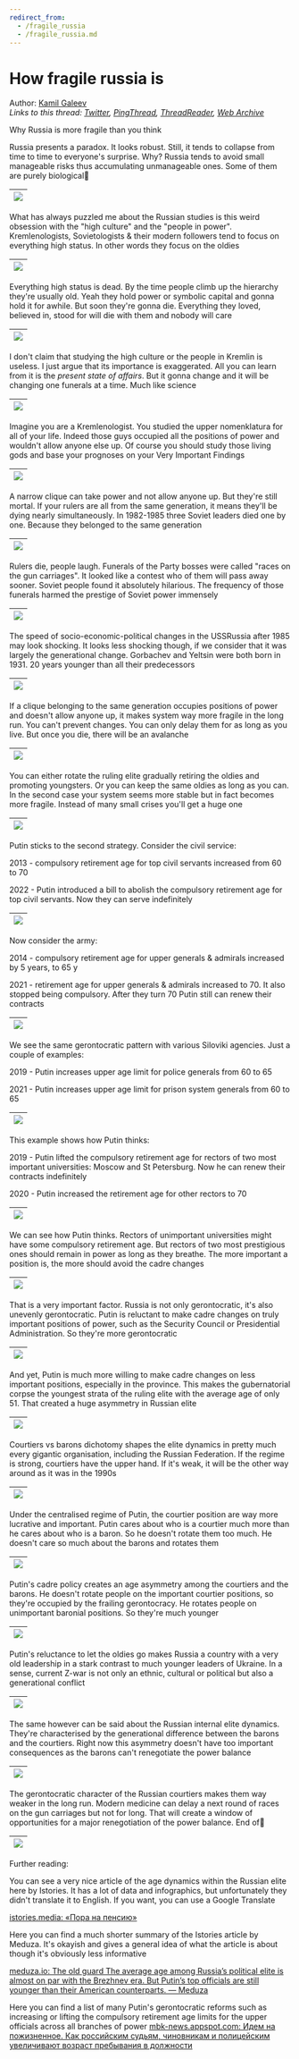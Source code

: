 ```yaml
---
redirect_from:
  - /fragile_russia
  - /fragile_russia.md
---
```

# How fragile russia is

Author: [Kamil Galeev](https://twitter.com/kamilkazani)  
*Links to this thread: [Twitter](https://twitter.com/kamilkazani/status/1530639039383994372), [PingThread](https://pingthread.com/thread/1530639039383994372), [ThreadReader](https://threadreaderapp.com/thread/1530639039383994372.html), [Web Archive](https://web.archive.org/web/*/https://twitter.com/kamilkazani/status/1530639039383994372)*

Why Russia is more fragile than you think

Russia presents a paradox. It looks robust. Still, it tends to collapse from time to time to everyone's surprise. Why? Russia tends to avoid small manageable risks thus accumulating unmanageable ones. Some of them are purely biological🧵

| [![](/media/1530639217272926208/3_1530639036389285889.jpg)](/media/1530639217272926208/3_1530639036389285889.jpg) |
| :-: |

What has always puzzled me about the Russian studies is this weird obsession with the "high culture" and the "people in power". Kremlenologists, Sovietologists & their modern followers tend to focus on everything high status. In other words they focus on the oldies

| [![](/media/1530639217272926208/3_1530639041137287168.jpg)](/media/1530639217272926208/3_1530639041137287168.jpg) |
| :-: |

Everything high status is dead. By the time people climb up the hierarchy they're usually old. Yeah they hold power or symbolic capital and gonna hold it for awhile. But soon they're gonna die. Everything they loved, believed in, stood for will die with them and nobody will care

| [![](/media/1530639217272926208/3_1530639047533555712.jpg)](/media/1530639217272926208/3_1530639047533555712.jpg) |
| :-: |

I don't claim that studying the high culture or the people in Kremlin is useless. I just argue that its importance is exaggerated. All you can learn from it is the *present state of affairs*. But it gonna change and it will be changing one funerals at a time. Much like science

| [![](/media/1530639217272926208/3_1530639054470930432.jpg)](/media/1530639217272926208/3_1530639054470930432.jpg) |
| :-: |

Imagine you are a Kremlenologist. You studied the upper nomenklatura for all of your life. Indeed those guys occupied all the positions of power and wouldn't allow anyone else up. Of course you should study those living gods and base your prognoses on your Very Important Findings

| [![](/media/1530639217272926208/3_1530639060766584832.jpg)](/media/1530639217272926208/3_1530639060766584832.jpg) |
| :-: |

A narrow clique can take power and not allow anyone up. But they're still mortal. If your rulers are all from the same generation, it means they'll be dying nearly simultaneously. In 1982-1985 three Soviet leaders died one by one. Because they belonged to the same generation

| [![](/media/1530639217272926208/3_1530639067058032640.jpg)](/media/1530639217272926208/3_1530639067058032640.jpg) |
| :-: |

Rulers die, people laugh. Funerals of the Party bosses were called "races on the gun carriages". It looked like a contest who of them will pass away sooner. Soviet people found it absolutely hilarious. The frequency of those funerals harmed the prestige of Soviet power immensely

| [![](/media/1530639217272926208/3_1530639073726959618.jpg)](/media/1530639217272926208/3_1530639073726959618.jpg) |
| :-: |

The speed of socio-economic-political changes in the USSRussia after 1985 may look shocking. It looks less shocking though, if we consider that it was largely the generational change. Gorbachev and Yeltsin were both born in 1931. 20 years younger than all their predecessors

| [![](/media/1530639217272926208/3_1530639080081399809.jpg)](/media/1530639217272926208/3_1530639080081399809.jpg) |
| :-: |

If a clique belonging to the same generation occupies positions of power and doesn't allow anyone up, it makes system way more fragile in the long run. You can't prevent changes. You can only delay them for as long as you live. But once you die, there will be an avalanche

| [![](/media/1530639217272926208/3_1530639088193134592.jpg)](/media/1530639217272926208/3_1530639088193134592.jpg) |
| :-: |

You can either rotate the ruling elite gradually retiring the oldies and promoting youngsters. Or you can keep the same oldies as long as you can. In the second case your system seems more stable but in fact becomes more fragile. Instead of many small crises you'll get a huge one

| [![](/media/1530639217272926208/3_1530639094497173505.jpg)](/media/1530639217272926208/3_1530639094497173505.jpg) |
| :-: |

Putin sticks to the second strategy. Consider the civil service:

2013 - compulsory retirement age for top civil servants increased from 60 to 70

2022 - Putin introduced a bill to abolish the compulsory retirement age for top civil servants. Now they can serve indefinitely

| [![](/media/1530639217272926208/3_1530639101031985152.jpg)](/media/1530639217272926208/3_1530639101031985152.jpg) |
| :-: |

Now consider the army:

2014 - compulsory retirement age for upper generals & admirals increased by 5 years, to 65 y

2021 - retirement age for upper generals & admirals increased to 70. It also stopped being compulsory. After they turn 70 Putin still can renew their contracts

| [![](/media/1530639217272926208/3_1530639108833300481.jpg)](/media/1530639217272926208/3_1530639108833300481.jpg) |
| :-: |

We see the same gerontocratic pattern with various Siloviki agencies. Just a couple of examples:

2019 - Putin increases upper age limit for police generals from 60 to 65

2021 - Putin increases upper age limit for prison system generals from 60 to 65

| [![](/media/1530639217272926208/3_1530639116496277504.jpg)](/media/1530639217272926208/3_1530639116496277504.jpg) |
| :-: |

This example shows how Putin thinks:

2019 - Putin lifted the compulsory retirement age for rectors of two most important universities: Moscow and St Petersburg. Now he can renew their contracts indefinitely

2020 - Putin increased the retirement age for other rectors to 70

| [![](/media/1530639217272926208/3_1530639124314460160.jpg)](/media/1530639217272926208/3_1530639124314460160.jpg) |
| :-: |

We can see how Putin thinks. Rectors of unimportant universities might have some compulsory retirement age. But rectors of two most prestigious ones should remain in power as long as they breathe. The more important a position is, the more should avoid the cadre changes

| [![](/media/1530639217272926208/3_1530639132405268480.jpg)](/media/1530639217272926208/3_1530639132405268480.jpg) |
| :-: |

That is a very important factor. Russia is not only gerontocratic, it's also unevenly gerontocratic. Putin is reluctant to make cadre changes on truly important positions of power, such as the Security Council or Presidential Administration. So they're more gerontocratic

| [![](/media/1530639217272926208/3_1530639149136433152.jpg)](/media/1530639217272926208/3_1530639149136433152.jpg) |
| :-: |

And yet, Putin is much more willing to make cadre changes on less important positions, especially in the province. This makes the gubernatorial corpse the youngest strata of the ruling elite with the average age of only 51. That created a huge asymmetry in Russian elite

| [![](/media/1530639217272926208/3_1530639154861641728.jpg)](/media/1530639217272926208/3_1530639154861641728.jpg) |
| :-: |

Courtiers vs barons dichotomy shapes the elite dynamics in pretty much every gigantic organisation, including the Russian Federation. If the regime is strong, courtiers have the upper hand. If it's weak, it will be the other way around as it was in the 1990s

| [![](/media/1530639217272926208/3_1530639161593499650.jpg)](/media/1530639217272926208/3_1530639161593499650.jpg) |
| :-: |

Under the centralised regime of Putin, the courtier position are way more lucrative and important. Putin cares about who is a courtier much more than he cares about who is a baron. So he doesn't rotate them too much. He doesn't care so much about the barons and rotates them

| [![](/media/1530639217272926208/3_1530639168639905793.jpg)](/media/1530639217272926208/3_1530639168639905793.jpg) |
| :-: |

Putin's cadre policy creates an age asymmetry among the courtiers and the barons. He doesn't rotate people on the important courtier positions, so they're occupied by the frailing gerontocracy. He rotates people on unimportant baronial positions. So they're much younger

| [![](/media/1530639217272926208/3_1530639175476649984.jpg)](/media/1530639217272926208/3_1530639175476649984.jpg) |
| :-: |

Putin's reluctance to let the oldies go makes Russia a country with a very old leadership in a stark contrast to much younger leaders of Ukraine. In a sense, current Z-war is not only an ethnic, cultural or political but also a generational conflict

| [![](/media/1530639217272926208/3_1530639181411536896.jpg)](/media/1530639217272926208/3_1530639181411536896.jpg) |
| :-: |

The same however can be said about the Russian internal elite dynamics. They're characterised by the generational difference between the barons and the courtiers. Right now this asymmetry doesn't have too important consequences as the barons can't renegotiate the power balance

| [![](/media/1530639217272926208/3_1530639187950546944.jpg)](/media/1530639217272926208/3_1530639187950546944.jpg) |
| :-: |

The gerontocratic character of the Russian courtiers makes them way weaker in the long run. Modern medicine can delay a next round of races on the gun carriages but not for long. That will create a window of opportunities for a major renegotiation of the power balance. End of🧵

| [![](/media/1530639217272926208/3_1530639201565257728.jpg)](/media/1530639217272926208/3_1530639201565257728.jpg) |
| :-: |

Further reading:

You can see a very nice article of the age dynamics within the Russian elite here by Istories. It has a lot of data and infographics, but unfortunately they didn't translate it to English. If you want, you can use a Google Translate

[istories.media: «Пора на пенсию»](https://istories.media/investigations/2022/01/31/pora-na-pensiyu/)

Here you can find a much shorter summary of the Istories article by Meduza. It's okayish and gives a general idea of what the article is about though it's obviously less informative

[meduza.io: The old guard The average age among Russia’s political elite is almost on par with the Brezhnev era. But Putin’s top officials are still younger than their American counterparts. — Meduza](https://meduza.io/en/feature/2022/01/31/the-old-guard)

Here you can find a list of many Putin's gerontocratic reforms such as increasing or lifting the compulsory retirement age limits for the upper officials across all branches of power [mbk-news.appspot.com: Идем на пожизненное. Как российским судьям, чиновникам и полицейским увеличивают возраст пребывания в должности](https://mbk-news.appspot.com/suzhet/idem-na-pozhiznennoe/)

